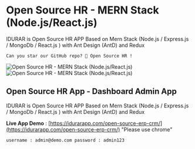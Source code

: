 # Open Source HR - MERN Stack (Node.js/React.js)

IDURAR is Open Source HR APP Based on Mern Stack (Node.js / Express.js / MongoDb / React.js ) with Ant Design (AntD) and Redux

```
Can you star our GitHub repo? 🤩 Open Source HR !
```

![Open Source HR - MERN Stack (Node.js/React.js)](https://user-images.githubusercontent.com/50052356/141647096-dcb66696-6103-4850-ae21-9fc97a412252.png)
![Open Source HR - MERN Stack (Node.js/React.js)](https://user-images.githubusercontent.com/50052356/141647100-9dfd6ee5-f873-42a8-8923-88bd0cf53606.png)

## Open Source HR App - Dashboard Admin App

IDURAR is Open Source HR APP Based on Mern Stack (Node.js / Express.js / MongoDb / React.js ) with Ant Design (AntD) and Redux

**Live App Demo** : [https://idurarapp.com/open-source-erp-crm/](https://idurarapp.com/open-source-erp-crm/) "Please use chrome"

`username : admin@demo.com password : admin123`
